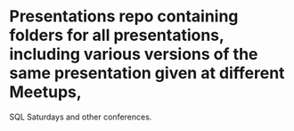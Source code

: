 ﻿# Presentations repo containing folders for all presentations, including various versions of the same presentation given at different Meetups, 
SQL Saturdays and other conferences.
